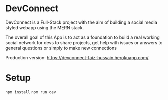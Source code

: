# DevConnect
DevConnect is a Full-Stack project with the aim of building a social media styled webapp using the MERN stack. 

The overall goal of this App is to act as a foundation to build a real working social network for devs to share projects, get help with issues or answers to general questions or simply to make new connections

Production version: https://devconnect-faiz-hussain.herokuapp.com/

# Setup
`npm install`
`npm run dev`
